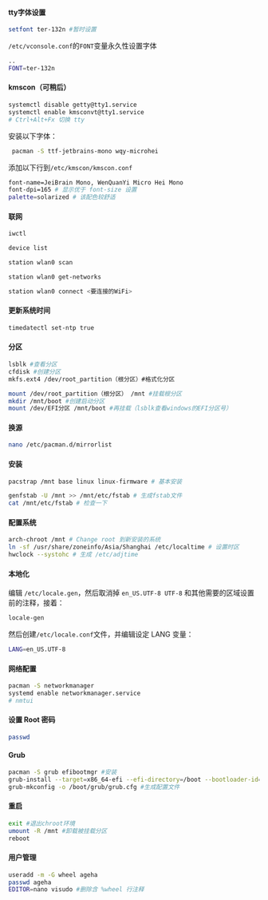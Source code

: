 #### tty字体设置

```bash
setfont ter-132n #暂时设置
```

`/etc/vconsole.conf`的`FONT`变量永久性设置字体

```bash
..
FONT=ter-132n
```

#### kmscon（可稍后）

```bash
systemctl disable getty@tty1.service
systemctl enable kmsconvt@tty1.service
# Ctrl+Alt+Fx 切换 tty
```

安装以下字体：

``` bash
 pacman -S ttf-jetbrains-mono wqy-microhei
```

添加以下行到`/etc/kmscon/kmscon.conf`

```bash
font-name=JeiBrain Mono, WenQuanYi Micro Hei Mono
font-dpi=165 # 显示优于 font-size 设置
palette=solarized # 该配色较舒适
```

#### 联网

``` bash
iwctl

device list

station wlan0 scan

station wlan0 get-networks

station wlan0 connect <要连接的WiFi>
```

#### 更新系统时间

```bash
timedatectl set-ntp true
```

#### 分区

```bash
lsblk #查看分区
cfdisk #创建分区
mkfs.ext4 /dev/root_partition（根分区）#格式化分区
```

```bash
mount /dev/root_partition（根分区） /mnt #挂载根分区
mkdir /mnt/boot #创建启动分区
mount /dev/EFI分区 /mnt/boot #再挂载（lsblk查看windows的EFI分区号）
```

#### 换源

``` bash
nano /etc/pacman.d/mirrorlist
```
#### 安装

```bash
pacstrap /mnt base linux linux-firmware # 基本安装
```
```bash
genfstab -U /mnt >> /mnt/etc/fstab # 生成fstab文件
cat /mnt/etc/fstab # 检查一下
```
#### 配置系统

``` bash
arch-chroot /mnt # Change root 到新安装的系统
ln -sf /usr/share/zoneinfo/Asia/Shanghai /etc/localtime # 设置时区
hwclock --systohc # 生成 /etc/adjtime
```

#### 本地化

编辑 `/etc/locale.gen`，然后取消掉 `en_US.UTF-8 UTF-8` 和其他需要的区域设置前的注释，接着：

```bash
locale-gen
```

然后创建`/etc/locale.conf`文件，并编辑设定 LANG 变量：

```bash
LANG=en_US.UTF-8
```

#### 网络配置

``` bash
pacman -S networkmanager
systemd enable networkmanager.service
# nmtui
```

#### 设置 Root 密码

``` bash
passwd
```

#### Grub

``` bash
pacman -S grub efibootmgr #安装
grub-install --target=x86_64-efi --efi-directory=/boot --bootloader-id=GRUB #安装到
grub-mkconfig -o /boot/grub/grub.cfg #生成配置文件
```

#### 重启

``` bash
exit #退出chroot环境
umount -R /mnt #卸载被挂载分区
reboot
```

#### 用户管理

``` bash
useradd -m -G wheel ageha
passwd ageha
EDITOR=nano visudo #删除含 %wheel 行注释
```





